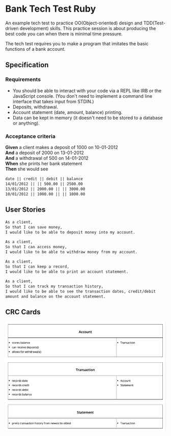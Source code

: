 # Bank Tech Test Ruby
An example tech test to practice OO(Object-oriented) design and TDD(Test-driven development) skills. This practice session is about producing the best code you can when there is minimal time pressure.

The tech test requires you to make a program that imitates the basic functions of a bank account.

## Specification

### Requirements
* You should be able to interact with your code via a REPL like IRB or the JavaScript console.  (You don't need to implement a command line interface that takes input from STDIN.)
* Deposits, withdrawal.
* Account statement (date, amount, balance) printing.
* Data can be kept in memory (it doesn't need to be stored to a database or anything).

### Acceptance criteria
**Given** a client makes a deposit of 1000 on 10-01-2012  
**And** a deposit of 2000 on 13-01-2012  
**And** a withdrawal of 500 on 14-01-2012  
**When** she prints her bank statement  
**Then** she would see

```
date || credit || debit || balance
14/01/2012 || || 500.00 || 2500.00
13/01/2012 || 2000.00 || || 3000.00
10/01/2012 || 1000.00 || || 1000.00
```

## User Stories

```
As a client,
So that I can save money,
I would like to be able to deposit money into my account.
```

```
As a client,
So that I can access money, 
I would like to be able to withdraw money from my account.
```

```
As a client,
So that I can keep a record,  
I would like to be able to print an account statement.
```

```
As a client,
So that I can track my transaction history,
I would like to be able to see the transaction dates, credit/debit amount and balance on the account statement. 
```

## CRC Cards
![CRC Cards](/images/CRC_cards.png)


